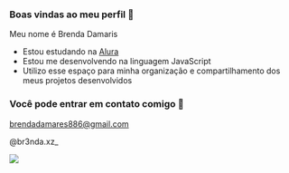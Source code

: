 ### Boas vindas ao meu perfil 🥳

Meu nome é Brenda Damaris 

- Estou estudando na [Alura](https://www.alura.com.br)
- Estou me desenvolvendo na linguagem JavaScript
- Utilizo esse espaço para minha organização e compartilhamento dos meus projetos desenvolvidos

### Você pode entrar em contato comigo 🫡

brendadamares886@gmail.com

@br3nda.xz_

![](https://tenor.com/pt-BR/view/cat-tongue-gif-9188421378566791790)

<!---
Brendadamarias/Brendadamarias is a ✨ special ✨ repository because its `README.md` (this file) appears on your GitHub profile.
You can click the Preview link to take a look at your changes.
--->
